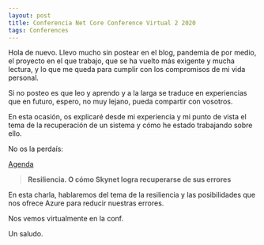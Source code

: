 ```yaml
---
layout: post
title: Conferencia Net Core Conference Virtual 2 2020
tags: Conferences
---
```


Hola de nuevo. Llevo mucho sin postear en el blog, pandemia de por medio, el proyecto en el que trabajo, que se ha vuelto más exigente y mucha lectura, y lo que me queda para cumplir con los compromisos de mi vida personal.

Si no posteo es que leo y aprendo y a la larga se traduce en experiencias que en futuro, espero, no muy lejano, pueda compartir con vosotros.

En esta ocasión, os explicaré desde mi experiencia y mi punto de vista el tema de la recuperación de un sistema y cómo he estado trabajando sobre ello.

No os la perdaís:

[Agenda](https://netcoreconf.com/virtual-octubre.html)

>**Resiliencia. O cómo Skynet logra recuperarse de sus errores**

En esta charla, hablaremos del tema de la resiliencia y las posibilidades que nos ofrece Azure para reducir nuestras errores.

Nos vemos virtualmente en la conf.

Un saludo.